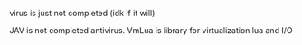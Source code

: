 virus is just not completed (idk if it will)

JAV is not completed antivirus.
VmLua is library for virtualization lua and I/O
